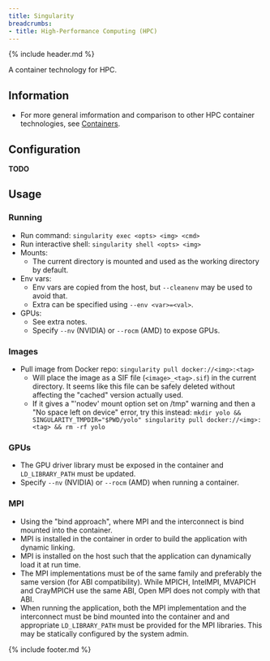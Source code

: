 ```yaml
---
title: Singularity
breadcrumbs:
- title: High-Performance Computing (HPC)
---
```

{% include header.md %}

A container technology for HPC.

## Information

- For more general imformation and comparison to other HPC container technologies, see [Containers](/config/hpc/containers/).

## Configuration

**TODO**

## Usage

### Running

- Run command: `singularity exec <opts> <img> <cmd>`
- Run interactive shell: `singularity shell <opts> <img>`
- Mounts:
    - The current directory is mounted and used as the working directory by default.
- Env vars:
    - Env vars are copied from the host, but `--cleanenv` may be used to avoid that.
    - Extra can be specified using `--env <var>=<val>`.
- GPUs:
    - See extra notes.
    - Specify `--nv` (NVIDIA) or `--rocm` (AMD) to expose GPUs.

### Images

- Pull image from Docker repo: `singularity pull docker://<img>:<tag>`
    - Will place the image as a SIF file (`<image>_<tag>.sif`) in the current directory. It seems like this file can be safely deleted without affecting the "cached" version actually used.
    - If it gives a "'nodev' mount option set on /tmp" warning and then a "No space left on device" error, try this instead: `mkdir yolo && SINGULARITY_TMPDIR="$PWD/yolo" singularity pull docker://<img>:<tag> && rm -rf yolo`

### GPUs

- The GPU driver library must be exposed in the container and `LD_LIBRARY_PATH` must be updated.
- Specify `--nv` (NVIDIA) or `--rocm` (AMD) when running a container.

### MPI

- Using the "bind approach", where MPI and the interconnect is bind mounted into the container.
- MPI is installed in the container in order to build the application with dynamic linking.
- MPI is installed on the host such that the application can dynamically load it at run time.
- The MPI implementations must be of the same family and preferably the same version (for ABI compatibility). While MPICH, IntelMPI, MVAPICH and CrayMPICH use the same ABI, Open MPI does not comply with that ABI.
- When running the application, both the MPI implementation and the interconnect must be bind mounted into the container and and appropriate `LD_LIBRARY_PATH` must be provided for the MPI libraries. This may be statically configured by the system admin.

{% include footer.md %}
